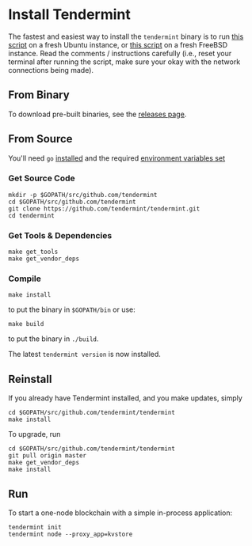 # Install Tendermint

The fastest and easiest way to install the `tendermint` binary
is to run [this script](https://github.com/blockchainworkers/conch/blob/develop/scripts/install/install_tendermint_ubuntu.sh) on
a fresh Ubuntu instance,
or [this script](https://github.com/blockchainworkers/conch/blob/develop/scripts/install/install_tendermint_bsd.sh)
on a fresh FreeBSD instance. Read the comments / instructions carefully (i.e., reset your terminal after running the script,
make sure your okay with the network connections being made).

## From Binary

To download pre-built binaries, see the [releases page](https://github.com/blockchainworkers/conch/releases).

## From Source

You'll need `go` [installed](https://golang.org/doc/install) and the required
[environment variables set](https://github.com/blockchainworkers/conch/wiki/Setting-GOPATH)

### Get Source Code

```
mkdir -p $GOPATH/src/github.com/tendermint
cd $GOPATH/src/github.com/tendermint
git clone https://github.com/tendermint/tendermint.git
cd tendermint
```

### Get Tools & Dependencies

```
make get_tools
make get_vendor_deps
```

### Compile

```
make install
```

to put the binary in `$GOPATH/bin` or use:

```
make build
```

to put the binary in `./build`.

The latest `tendermint version` is now installed.

## Reinstall

If you already have Tendermint installed, and you make updates, simply

```
cd $GOPATH/src/github.com/tendermint/tendermint
make install
```

To upgrade, run

```
cd $GOPATH/src/github.com/tendermint/tendermint
git pull origin master
make get_vendor_deps
make install
```

## Run

To start a one-node blockchain with a simple in-process application:

```
tendermint init
tendermint node --proxy_app=kvstore
```

